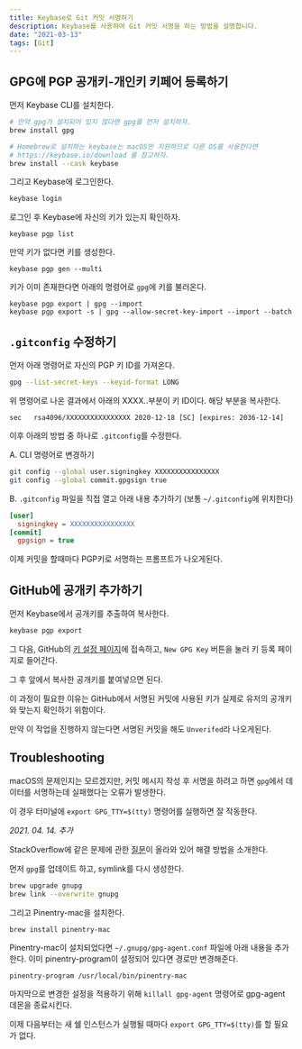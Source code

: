 ```yaml
---
title: Keybase로 Git 커밋 서명하기
description: Keybase를 사용하여 Git 커밋 서명을 하는 방법을 설명합니다.
date: "2021-03-13"
tags: [Git]
---
```


## GPG에 PGP 공개키-개인키 키페어 등록하기

먼저 Keybase CLI를 설치한다.

```sh
# 만약 gpg가 설치되어 있지 않다면 gpg를 먼저 설치하자.
brew install gpg

# Homebrew로 설치하는 keybase는 macOS만 지원하므로 다른 OS를 사용한다면 
# https://keybase.io/download 를 참고하자.
brew install --cask keybase
```

그리고 Keybase에 로그인한다.
```sh
keybase login
```

로그인 후 Keybase에 자신의 키가 있는지 확인하자.
```
keybase pgp list
```

만약 키가 없다면 키를 생성한다.
```
keybase pgp gen --multi
```

키가 이미 존재한다면 아래의 명령어로 `gpg`에 키를 불러온다.
```
keybase pgp export | gpg --import
keybase pgp export -s | gpg --allow-secret-key-import --import --batch
```

## `.gitconfig` 수정하기

먼저 아래 명령어로 자신의 PGP 키 ID를 가져온다.
```sh
gpg --list-secret-keys --keyid-format LONG
```

위 명령어로 나온 결과에서 아래의 XXXX..부분이 키 ID이다. 해당 부분을 복사한다.
```
sec   rsa4096/XXXXXXXXXXXXXXXX 2020-12-18 [SC] [expires: 2036-12-14]
```

이후 아래의 방법 중 하나로 `.gitconfig`를 수정한다.

A. CLI 명령어로 변경하기
```sh
git config --global user.signingkey XXXXXXXXXXXXXXXX
git config --global commit.gpgsign true
```

B. `.gitconfig` 파일을 직접 열고 아래 내용 추가하기 (보통 `~/.gitconfig`에 위치한다)
```ini
[user]
  signingkey = XXXXXXXXXXXXXXXX
[commit]
  gpgsign = true
```

이제 커밋을 할때마다 PGP키로 서명하는 프롬프트가 나오게된다.

## GitHub에 공개키 추가하기

먼저 Keybase에서 공개키를 추출하여 복사한다.
```sh
keybase pgp export
```

그 다음, GitHub의 [키 설정 페이지](https://github.com/settings/keys)에 접속하고, `New GPG Key` 버튼을 눌러 키 등록 페이지로 들어간다.

그 후 앞에서 복사한 공개키를 붙여넣으면 된다.

이 과정이 필요한 이유는 GitHub에서 서명된 커밋에 사용된 키가 실제로 유저의 공개키와 맞는지 확인하기 위함이다.

만약 이 작업을 진행하지 않는다면 서명된 커밋을 해도 `Unverifed`라 나오게된다.


## Troubleshooting

macOS의 문제인지는 모르겠지만, 커밋 메시지 작성 후 서명을 하려고 하면 `gpg`에서 데이터를 서명하는데 실패했다는 오류가 발생한다.

이 경우 터미널에 `export GPG_TTY=$(tty)` 명령어를 실행하면 잘 작동한다.

*2021. 04. 14. 추가*

StackOverflow에 같은 문제에 관한 [질문](https://stackoverflow.com/questions/39494631/gpg-failed-to-sign-the-data-fatal-failed-to-write-commit-object-git-2-10-0)이 올라와 있어 해결 방법을 소개한다.

먼저 `gpg`를 업데이트 하고, symlink를 다시 생성한다.

```sh
brew upgrade gnupg
brew link --overwrite gnupg
```

그리고 Pinentry-mac을 설치한다.
```sh
brew install pinentry-mac
```

Pinentry-mac이 설치되었다면 `~/.gnupg/gpg-agent.conf` 파일에 아래 내용을 추가한다. 이미 pinentry-program이 설정되어 있다면 경로만 변경해준다.
```
pinentry-program /usr/local/bin/pinentry-mac
```

마지막으로 변경한 설정을 적용하기 위해 `killall gpg-agent` 명령어로 gpg-agent 데몬을 종료시킨다. 

이제 다음부터는 새 쉘 인스턴스가 실행될 때마다 `export GPG_TTY=$(tty)`를 할 필요가 없다.

